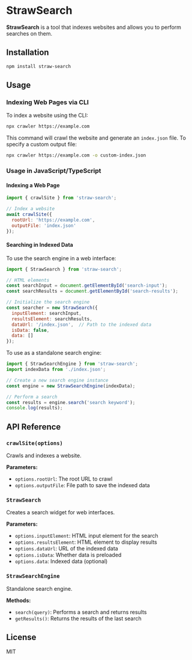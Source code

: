 # StrawSearch

**StrawSearch** is a tool that indexes websites and allows you to perform searches on them.

## Installation

```bash
npm install straw-search
```

## Usage

### Indexing Web Pages via CLI

To index a website using the CLI:

```bash
npx crawler https://example.com
```

This command will crawl the website and generate an `index.json` file. To specify a custom output file:

```bash
npx crawler https://example.com -o custom-index.json
```

### Usage in JavaScript/TypeScript

#### Indexing a Web Page

```js
import { crawlSite } from 'straw-search';

// Index a website
await crawlSite({
  rootUrl: 'https://example.com',
  outputFile: 'index.json'
});
```

#### Searching in Indexed Data

To use the search engine in a web interface:

```js
import { StrawSearch } from 'straw-search';

// HTML elements
const searchInput = document.getElementById('search-input');
const searchResults = document.getElementById('search-results');

// Initialize the search engine
const searcher = new StrawSearch({
  inputElement: searchInput,
  resultsElement: searchResults,
  dataUrl: '/index.json',  // Path to the indexed data
  isData: false,
  data: []
});
```

To use as a standalone search engine:

```js
import { StrawSearchEngine } from 'straw-search';
import indexData from './index.json';

// Create a new search engine instance
const engine = new StrawSearchEngine(indexData);

// Perform a search
const results = engine.search('search keyword');
console.log(results);
```

## API Reference

### `crawlSite(options)`

Crawls and indexes a website.

**Parameters:**

* `options.rootUrl`: The root URL to crawl
* `options.outputFile`: File path to save the indexed data

### `StrawSearch`

Creates a search widget for web interfaces.

**Parameters:**

* `options.inputElement`: HTML input element for the search
* `options.resultsElement`: HTML element to display results
* `options.dataUrl`: URL of the indexed data
* `options.isData`: Whether data is preloaded
* `options.data`: Indexed data (optional)

### `StrawSearchEngine`

Standalone search engine.

**Methods:**

* `search(query)`: Performs a search and returns results
* `getResults()`: Returns the results of the last search

## License

MIT
